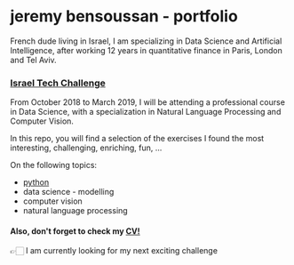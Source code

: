 # jeremy bensoussan - portfolio

French dude living in Israel, I am specializing in Data Science and Artificial Intelligence, after working 12 years in quantitative finance in Paris, London and Tel Aviv.

### [Israel Tech Challenge]
From October 2018 to March 2019, I will be attending a professional course in Data Science, with a specialization in Natural Language Processing and Computer Vision.

In this repo, you will find a selection of the exercises I found the most interesting, challenging, enriching, fun, ...

On the following topics:
  - [python]
  - data science - modelling
  - computer vision
  - natural language processing
  

#### Also, don't forget to check my [CV!] 
👉🏻 I am currently looking for my next exciting challenge

[python]: <https://github.com/bensoussanj/portfolio/tree/master/01_ITC_Python>
[Israel Tech Challenge]: <https://www.itc.tech/fellows-data-science/>
[CV!]: <https://github.com/bensoussanj/portfolio/tree/master/CV_jbensoussan.pdf>
